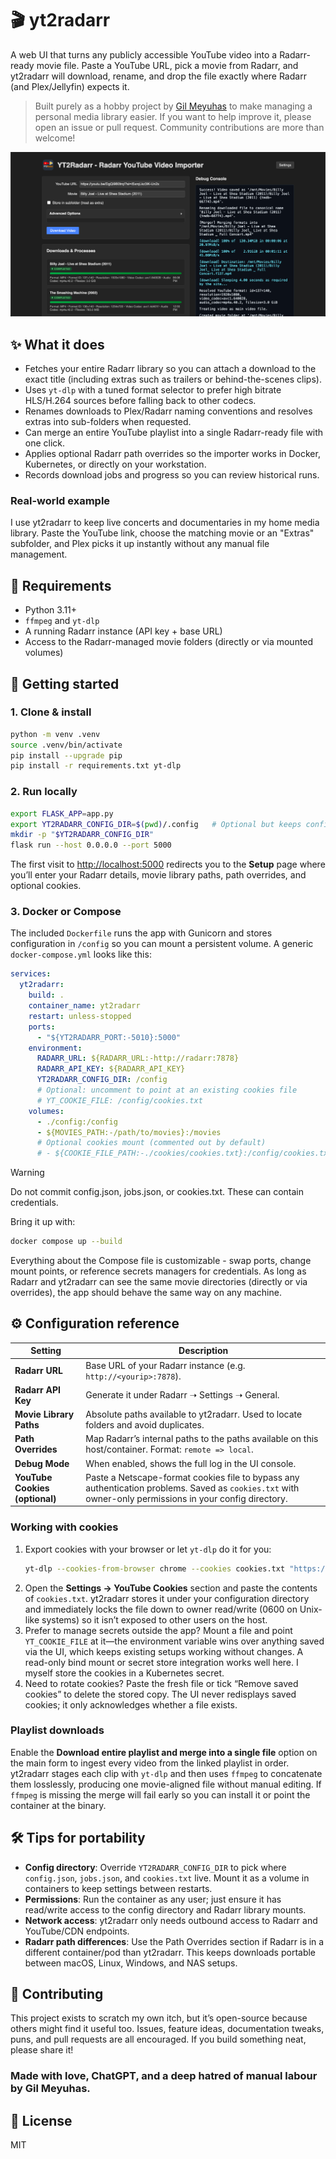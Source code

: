 # 🎬 yt2radarr

A web UI that turns any publicly accessible YouTube video into a Radarr-ready movie file. Paste a YouTube URL, pick a movie from Radarr, and yt2radarr will download, rename, and drop the file exactly where Radarr (and Plex/Jellyfin) expects it.

> Built purely as a hobby project by [Gil Meyuhas](https://github.com/Gilmeyuhas) to make managing a personal media library easier. If you want to help improve it, please open an issue or pull request. Community contributions are more than welcome!

![Screenshot of the YT2Radarr dashboard](static/yt2radarr-dashboard.png)

## ✨ What it does

* Fetches your entire Radarr library so you can attach a download to the exact title (including extras such as trailers or behind-the-scenes clips).
* Uses `yt-dlp` with a tuned format selector to prefer high bitrate HLS/H.264 sources before falling back to other codecs.
* Renames downloads to Plex/Radarr naming conventions and resolves extras into sub-folders when requested.
* Can merge an entire YouTube playlist into a single Radarr-ready file with one click.
* Applies optional Radarr path overrides so the importer works in Docker, Kubernetes, or directly on your workstation.
* Records download jobs and progress so you can review historical runs.

### Real-world example
I use yt2radarr to keep live concerts and documentaries in my home media library. Paste the YouTube link, choose the matching movie or an "Extras" subfolder, and Plex picks it up instantly without any manual file management.

## 🧰 Requirements

* Python 3.11+
* `ffmpeg` and `yt-dlp`
* A running Radarr instance (API key + base URL)
* Access to the Radarr-managed movie folders (directly or via mounted volumes)

## 🚀 Getting started

### 1. Clone & install
```bash
python -m venv .venv
source .venv/bin/activate
pip install --upgrade pip
pip install -r requirements.txt yt-dlp
```

### 2. Run locally
```bash
export FLASK_APP=app.py
export YT2RADARR_CONFIG_DIR=$(pwd)/.config   # Optional but keeps config out of the repo
mkdir -p "$YT2RADARR_CONFIG_DIR"
flask run --host 0.0.0.0 --port 5000
```
The first visit to <http://localhost:5000> redirects you to the **Setup** page where you’ll enter your Radarr details, movie library paths, path overrides, and optional cookies.

### 3. Docker or Compose
The included `Dockerfile` runs the app with Gunicorn and stores configuration in `/config` so you can mount a persistent volume. A generic `docker-compose.yml` looks like this:

```yaml
services:
  yt2radarr:
    build: .
    container_name: yt2radarr
    restart: unless-stopped
    ports:
      - "${YT2RADARR_PORT:-5010}:5000"
    environment:
      RADARR_URL: ${RADARR_URL:-http://radarr:7878}
      RADARR_API_KEY: ${RADARR_API_KEY}
      YT2RADARR_CONFIG_DIR: /config
      # Optional: uncomment to point at an existing cookies file
      # YT_COOKIE_FILE: /config/cookies.txt
    volumes:
      - ./config:/config
      - ${MOVIES_PATH:-/path/to/movies}:/movies
      # Optional cookies mount (commented out by default)
      # - ${COOKIE_FILE_PATH:-./cookies/cookies.txt}:/config/cookies.txt:ro
```

> [!WARNING]
> Do not commit config.json, jobs.json, or cookies.txt. These can contain credentials.

Bring it up with:
```bash
docker compose up --build
```

Everything about the Compose file is customizable - swap ports, change mount points, or reference secrets managers for credentials. As long as Radarr and yt2radarr can see the same movie directories (directly or via overrides), the app should behave the same way on any machine.

## ⚙️ Configuration reference

| Setting | Description |
| --- | --- |
| **Radarr URL** | Base URL of your Radarr instance (e.g. `http://<yourip>:7878`). |
| **Radarr API Key** | Generate it under Radarr ➝ Settings ➝ General. |
| **Movie Library Paths** | Absolute paths available to yt2radarr. Used to locate folders and avoid duplicates. |
| **Path Overrides** | Map Radarr’s internal paths to the paths available on this host/container. Format: `remote => local`. |
| **Debug Mode** | When enabled, shows the full log in the UI console. |
| **YouTube Cookies (optional)** | Paste a Netscape-format cookies file to bypass any authentication problems. Saved as `cookies.txt` with owner-only permissions in your config directory. |

### Working with cookies
1. Export cookies with your browser or let `yt-dlp` do it for you:
   ```bash
   yt-dlp --cookies-from-browser chrome --cookies cookies.txt "https://www.youtube.com/watch?v=dQw4w9WgXcQ&list=RDdQw4w9WgXcQ"
   ```
2. Open the **Settings → YouTube Cookies** section and paste the contents of `cookies.txt`. yt2radarr stores it under your configuration directory and immediately locks the file down to owner read/write (0600 on Unix-like systems) so it isn’t exposed to other users on the host.
3. Prefer to manage secrets outside the app? Mount a file and point `YT_COOKIE_FILE` at it—the environment variable wins over anything saved via the UI, which keeps existing setups working without changes. A read-only bind mount or secret store integration works well here. I myself store the cookies in a Kubernetes secret.
4. Need to rotate cookies? Paste the fresh file or tick “Remove saved cookies” to delete the stored copy. The UI never redisplays saved cookies; it only acknowledges whether a file exists.

### Playlist downloads
Enable the **Download entire playlist and merge into a single file** option on the main form to ingest every video from the linked playlist in order. yt2radarr stages each clip with `yt-dlp` and then uses `ffmpeg` to concatenate them losslessly, producing one movie-aligned file without manual editing. If `ffmpeg` is missing the merge will fail early so you can install it or point the container at the binary.

## 🛠 Tips for portability

* **Config directory**: Override `YT2RADARR_CONFIG_DIR` to pick where `config.json`, `jobs.json`, and `cookies.txt` live. Mount it as a volume in containers to keep settings between restarts.
* **Permissions**: Run the container as any user; just ensure it has read/write access to the config directory and Radarr library mounts.
* **Network access**: yt2radarr only needs outbound access to Radarr and YouTube/CDN endpoints.
* **Radarr path differences**: Use the Path Overrides section if Radarr is in a different container/pod than yt2radarr. This keeps downloads portable between macOS, Linux, Windows, and NAS setups.

## 🤝 Contributing
This project exists to scratch my own itch, but it’s open-source because others might find it useful too. Issues, feature ideas, documentation tweaks, puns, and pull requests are all encouraged. If you build something neat, please share it!

### Made with love, ChatGPT, and a deep hatred of manual labour by Gil Meyuhas.

## 📄 License
MIT
